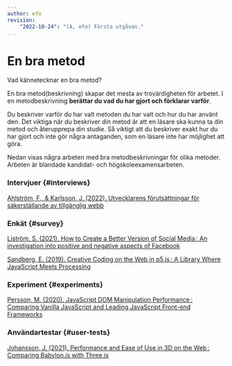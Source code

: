 ```yaml
---
author: efo
revision:
    "2022-10-24": "(A, efo) Första utgåvan."
...
```

En bra metod
=======================

Vad kännetecknar en bra metod?

En bra metod(beskrivning) skapar det mesta av trovärdigheten för arbetet. I en metodbeskrivning __berättar du vad du har gjort och förklarar varför__.

Du beskriver varför du har valt metoden du har valt och hur du har använt den. Det viktiga när du beskriver din metod är att en läsare ska kunna ta din metod och återupprepa din studie. Så viktigt att du beskriver exakt hur du har gjort och inte gör några antaganden, som en läsare inte har möjlighet att göra.

Nedan visas några arbeten med bra metodbeskrivningar för olika metoder. Arbeten är blandade kandidat- och högskoleexamensarbeten.



### Intervjuer {#interviews}

[Ahlström, F., & Karlsson, J. (2022). Utvecklarens förutsättningar för säkerställande av tillgänglig webb](http://urn.kb.se/resolve?urn=urn:nbn:se:bth-23039)



### Enkät {#survey}

[Liström, S. (2021). How to Create a Better Version of Social Media : An investigation into positive and negative aspects of Facebook](http://urn.kb.se/resolve?urn=urn:nbn:se:bth-21462)

[Sandberg, E. (2019). Creative Coding on the Web in p5.js : A Library Where JavaScript Meets Processing](http://urn.kb.se/resolve?urn=urn:nbn:se:bth-17941)



### Experiment {#experiments}

[Persson, M. (2020). JavaScript DOM Manipulation Performance : Comparing Vanilla JavaScript and Leading JavaScript Front-end Frameworks](http://urn.kb.se/resolve?urn=urn:nbn:se:bth-19531)



### Användartestar {#user-tests}

[Johansson, J. (2021). Performance and Ease of Use in 3D on the Web : Comparing Babylon.js with Three.js](http://urn.kb.se/resolve?urn=urn:nbn:se:bth-20977)
